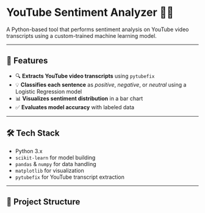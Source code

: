 # YouTube Sentiment Analyzer 🎥💬

A Python-based tool that performs sentiment analysis on YouTube video transcripts using a custom-trained machine learning model.

---

## 🚀 Features

- 🔍 **Extracts YouTube video transcripts** using `pytubefix`
- 💡 **Classifies each sentence** as *positive*, *negative*, or *neutral* using a Logistic Regression model
- 📊 **Visualizes sentiment distribution** in a bar chart
- ✅ **Evaluates model accuracy** with labeled data

---

## 🛠️ Tech Stack

- Python 3.x
- `scikit-learn` for model building
- `pandas` & `numpy` for data handling
- `matplotlib` for visualization
- `pytubefix` for YouTube transcript extraction

---

## 📁 Project Structure


